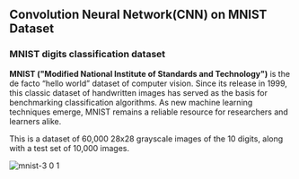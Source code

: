 ## Convolution Neural Network(CNN) on MNIST Dataset

### MNIST digits classification dataset

<b>MNIST ("Modified National Institute of Standards and Technology")</b> is the de facto “hello world” dataset of computer vision. Since its release in 1999, this classic dataset of handwritten images has served as the basis for benchmarking classification algorithms. As new machine learning techniques emerge, MNIST remains a reliable resource for researchers and learners alike.


This is a dataset of 60,000 28x28 grayscale images of the 10 digits, along with a test set of 10,000 images. 


![mnist-3 0 1](https://user-images.githubusercontent.com/85668824/125335144-da642700-e369-11eb-929a-c31241bea616.png)
